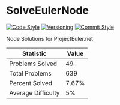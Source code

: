 # SolveEulerNode

[![Code Style](https://img.shields.io/badge/code_style-standard-brightgreen.svg?style=flat)](https://standardjs.com/)
[![Versioning](https://img.shields.io/badge/versioning-semantic-brightgreen.svg?style=flat)](https://semver.org/)
[![Commit Style](https://img.shields.io/badge/commit_style-gitmoji-yellow.svg?style=flat)](https://gitmoji.carloscuesta.me/)

Node Solutions for ProjectEuler.net

|     Statistic      |  Value  |
|--------------------|---------|
|   Problems Solved  |   49    |
|   Total Problems   |   639   |
|   Percent Solved   |  7.67%  |
| Average Difficulty |   5%    |
